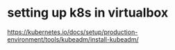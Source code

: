 # setting up k8s in virtualbox


https://kubernetes.io/docs/setup/production-environment/tools/kubeadm/install-kubeadm/
